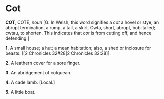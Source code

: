 # Cot

**COT**, COTE, _noun_ \[G. In Welsh, this word signifies a _cot_ a hovel or stye, an abrupt termination, a rump, a tail, a skirt. Cwta, short, abrupt, bob-tailed; cwtau, to shorten. This indicates that _cot_ is from cutting off, and hence defending.\]

**1.** A small house; a hut; a mean habitation; also, a shed or inclosure for beasts. [[2 Chronicles 32#28|2 Chronicles 32:28]].

**2.** A leathern cover for a sore finger.

**3.** An abridgement of cotquean.

**4.** A cade lamb. \[Local.\]

**5.** A little boat.